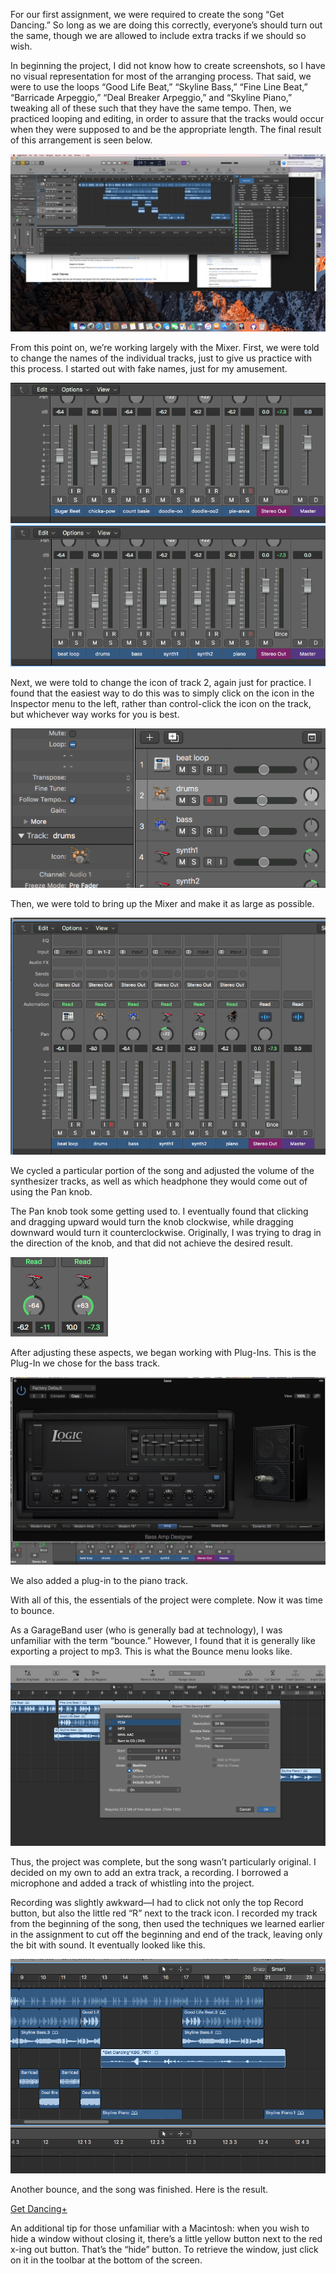 For our first assignment, we were required to create the song “Get Dancing.”  So long as we are doing this correctly, everyone’s should turn out the same, though we are allowed to include extra tracks if we should so wish.

In beginning the project, I did not know how to create screenshots, so I have no visual representation for most of the arranging process.  That said, we were to use the loops “Good Life Beat,” “Skyline Bass,” “Fine Line Beat,” “Barricade Arpeggio,” “Deal Breaker Arpeggio,” and “Skyline Piano,” tweaking all of these such that they have the same tempo.  Then, we practiced looping and editing, in order to assure that the tracks would occur when they were supposed to and be the appropriate length.  The final result of this arrangement is seen below.

![1](/Images/1nearlydonewitharranging.png)

From this point on, we’re working largely with the Mixer.  First, we were told to change the names of the individual tracks, just to give us practice with this process.  I started out with fake names, just for my amusement.

![2](/Images/2names4fun.png)
![3](/Images/3names4real.png)

Next, we were told to change the icon of track 2, again just for practice.  I found that the easiest way to do this was to simply click on the icon in the Inspector menu to the left, rather than control-click the icon on the track, but whichever way works for you is best.

![4](/Images/4picturechange.png)

Then, we were told to bring up the Mixer and make it as large as possible.

![5](/Images/5bigolmixer.png)

We cycled a particular portion of the song and adjusted the volume of the synthesizer tracks, as well as which headphone they would come out of using the Pan knob.

The Pan knob took some getting used to.  I eventually found that clicking and dragging upward would turn the knob clockwise, while dragging downward would turn it counterclockwise.  Originally, I was trying to drag in the direction of the knob, and that did not achieve the desired result.

![6](/Images/6toofar.png)

After adjusting these aspects, we began working with Plug-Ins.  This is the Plug-In we chose for the bass track.

![7](/Images/7thisthingy.png)

We also added a plug-in to the piano track.

With all of this, the essentials of the project were complete.  Now it was time to bounce.

As a GarageBand user (who is generally bad at technology), I was unfamiliar with the term “bounce.”  However, I found that it is generally like exporting a project to mp3.  This is what the Bounce menu looks like.

![8](/Images/8bounce.png)

Thus, the project was complete, but the song wasn’t particularly original.  I decided on my own to add an extra track, a recording.  I borrowed a microphone and added a track of whistling into the project.

Recording was slightly awkward—I had to click not only the top Record button, but also the little red “R” next to the track icon.  I recorded my track from the beginning of the song, then used the techniques we learned earlier in the assignment to cut off the beginning and end of the track, leaving only the bit with sound.  It eventually looked like this.

![9](/Images/9extrastuff.png)

Another bounce, and the song was finished.  Here is the result.

[Get Dancing+](/Audio/GetDancingKBGplus.mp3)



An additional tip for those unfamiliar with a Macintosh: when you wish to hide a window without closing it, there’s a little yellow button next to the red x-ing out button.  That’s the “hide” button.  To retrieve the window, just click on it in the toolbar at the bottom of the screen.
